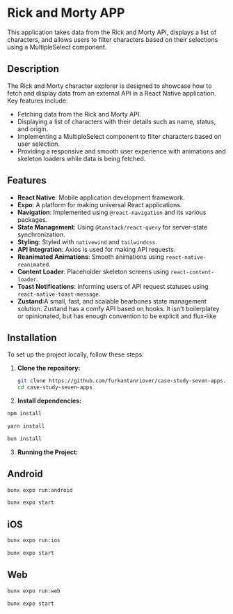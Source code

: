 # Rick and Morty APP

This application takes data from the Rick and Morty API, displays a list of characters, and allows users to filter characters based on their selections using a MultipleSelect component.

## Description

The Rick and Morty character explorer is designed to showcase how to fetch and display data from an external API in a React Native application. Key features include:

- Fetching data from the Rick and Morty API.
- Displaying a list of characters with their details such as name, status, and origin.
- Implementing a MultipleSelect component to filter characters based on user selection.
- Providing a responsive and smooth user experience with animations and skeleton loaders while data is being fetched.

## Features

- **React Native**: Mobile application development framework.
- **Expo**: A platform for making universal React applications.
- **Navigation**: Implemented using `@react-navigation` and its various packages.
- **State Management**: Using `@tanstack/react-query` for server-state synchronization.
- **Styling**: Styled with `nativewind` and `tailwindcss`.
- **API Integration**: Axios is used for making API requests.
- **Reanimated Animations**: Smooth animations using `react-native-reanimated`.
- **Content Loader**: Placeholder skeleton screens using `react-content-loader`.
- **Toast Notifications**: Informing users of API request statuses using `react-native-toast-message`.
- **Zustand**:A small, fast, and scalable bearbones state management solution. Zustand has a comfy API based on hooks. It isn't boilerplatey or opinionated, but has enough convention to be explicit and flux-like

## Installation

To set up the project locally, follow these steps:

1. **Clone the repository:**

   ```bash
   git clone https://github.com/furkantanriover/case-study-seven-apps.git
   cd case-study-seven-apps
   ```

2. **Install dependencies:**

```bash
npm install
```

```bash
yarn install
```

```bash
bun install
```

3. **Running the Project:**

## Android

```bash
bunx expo run:android
```

```bash
bunx expo start
```

## iOS

```bash
bunx expo run:ios
```

```bash
bunx expo start
```

## Web

```bash
bunx expo run:web
```

```bash
bunx expo start
```
